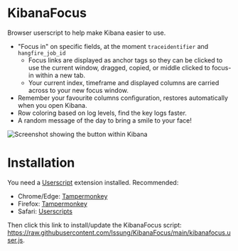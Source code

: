 # KibanaFocus
Browser userscript to help make Kibana easier to use.
* "Focus in" on specific fields, at the moment `traceidentifier` and `hangfire_job_id`
  * Focus links are displayed as anchor tags so they can be clicked to use the current window, dragged, copied, or middle clicked to focus-in within a new tab.
  * Your current index, timeframe and displayed columns are carried across to your new focus window.
* Remember your favourite columns configuration, restores automatically when you open Kibana.
* Row coloring based on log levels, find the key logs faster.
* A random message of the day to bring a smile to your face!

![Screenshot showing the button within Kibana](https://i.imgur.com/uoL1r6a.png)

# Installation
You need a [Userscript](https://en.wikipedia.org/wiki/Userscript) extension installed. Recommended:
* Chrome/Edge: [Tampermonkey](https://chrome.google.com/webstore/detail/tampermonkey/dhdgffkkebhmkfjojejmpbldmpobfkfo)
* Firefox: [Tampermonkey](https://addons.mozilla.org/en-US/firefox/addon/tampermonkey/)
* Safari: [Userscripts](https://apps.apple.com/us/app/userscripts/id1463298887)

Then click this link to install/update the KibanaFocus script: https://raw.githubusercontent.com/Issung/KibanaFocus/main/kibanafocus.user.js.